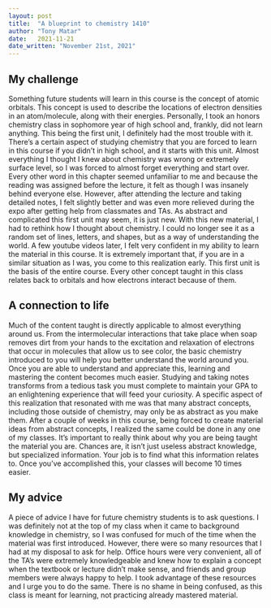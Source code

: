 ```yaml
---
layout: post
title:  "A blueprint to chemistry 1410"
author: "Tony Matar"
date:   2021-11-21
date_written: "November 21st, 2021"
---
```

## My challenge
Something future students will learn in this course is the concept of atomic orbitals. This concept is used to describe the locations of electron densities in an atom/molecule, along with their energies. Personally, I took an honors chemistry class in sophomore year of high school and, frankly, did not learn anything. This being the first unit, I definitely had the most trouble with it. There’s a certain aspect of studying chemistry that you are forced to learn in this course if you didn’t in high school, and it starts with this unit. Almost everything I thought I knew about chemistry was wrong or extremely surface level, so I was forced to almost forget everything and start over. Every other word in this chapter seemed unfamiliar to me and because the reading was assigned before the lecture, it felt as though I was insanely behind everyone else. However, after attending the lecture and taking detailed notes, I felt slightly better and was even more relieved during the expo after getting help from classmates and TAs. As abstract and complicated this first unit may seem, it is just new. With this new material, I had to rethink how I thought about chemistry. I could no longer see it as a random set of lines, letters, and shapes, but as a way of understanding the world. A few youtube videos later, I felt very confident in my ability to learn the material in this course. It is extremely important that, if you are in a similar situation as I was, you come to this realization early. This first unit is the basis of the entire course. Every other concept taught in this class relates back to orbitals and how electrons interact because of them. 

## A connection to life
Much of the content taught is directly applicable to almost everything around us. From the intermolecular interactions that take place when soap removes dirt from your hands to the excitation and relaxation of electrons that occur in molecules that allow us to see color, the basic chemistry introduced to you will help you better understand the world around you. Once you are able to understand and appreciate this, learning and mastering the content becomes much easier. Studying and taking notes transforms from a tedious task you must complete to maintain your GPA to an enlightening experience that will feed your curiosity. A specific aspect of this realization that resonated with me was that many abstract concepts, including those outside of chemistry, may only be as abstract as you make them. After a couple of weeks in this course, being forced to create material ideas from abstract concepts, I realized the same could be done in any one of my classes. It’s important to really think about why you are being taught the material you are. Chances are, it isn’t just useless abstract knowledge, but specialized information. Your job is to find what this information relates to. Once you’ve accomplished this, your classes will become 10 times easier. 

## My advice
A piece of advice I have for future chemistry students is to ask questions. I was definitely not at the top of my class when it came to background knowledge in chemistry, so I was confused for much of the time when the material was first introduced. However, there were so many resources that I had at my disposal to ask for help. Office hours were very convenient, all of the TA’s were extremely knowledgeable and knew how to explain a concept when the textbook or lecture didn’t make sense, and friends and group members were always happy to help. I took advantage of these resources and I urge you to do the same. There is no shame in being confused, as this class is meant for learning, not practicing already mastered material. 
